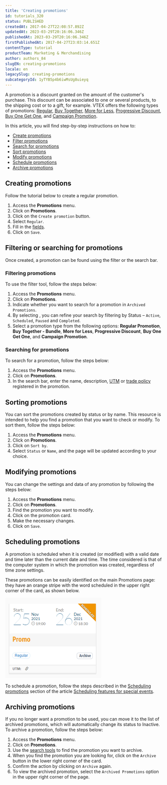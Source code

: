 ```yaml
---
title: 'Creating promotions'
id: tutorials_320
status: PUBLISHED
createdAt: 2017-04-27T22:08:57.892Z
updatedAt: 2023-03-29T20:16:06.346Z
publishedAt: 2023-03-29T20:16:06.346Z
firstPublishedAt: 2017-04-27T23:03:14.651Z
contentType: tutorial
productTeam: Marketing & Merchandising
author: authors_84
slugEN: creating-promotions
locale: en
legacySlug: creating-promotions
subcategoryId: 1yTYB5p4b6iwMsUg8uieyq
---
```


A promotion is a discount granted on the amount of the customer's purchase. This discount can be associated to one or several products, to the shipping cost or to a gift, for example.  VTEX offers the following types of promotions: [Regular](/en/tracks/promotions--6asfF1vFYiZgTQtOzwJchR/7FjbeZdE2KMwk5L1t98pZI), [Buy Together](/en/tutorial/buy-together--tutorials_323), [More for Less](/en/tutorial/creating-a-more-for-less-promotion--tutorials_325), [Progressive Discount](/en/tutorial/progressive-discount--tutorials_324), [Buy One Get One](/en/tutorial/buy-one-get-one--tutorials_322), and [Campaign Promotion](/en/tutorial/campaign-promotion--1ChYXhK2AQGuS6wAqS8Ume). 

In this article, you will find step-by-step instructions on how to:

 - [Create promotions](#creating-promotions)
 - [Filter promotions](#filtering-promotions)
 - [Search for promotions](#searching-for-promotions)
 - [Sort promotions](#sorting-promotions)
 - [Modify promotions](#modifying-promotions)
 - [Schedule promotions](#scheduling-promotions)
 - [Archive promotions](#archiving-promotions)

## Creating promotions 

Follow the tutorial below to create a regular promotion. 

 1. Access the __Promotions__ menu.
 2. Click on __Promotions__.
 3. Click on the `Create promotion` button.
 4. Select `Regular`.
 5. Fill in the [fields](/tutorial/regular-promotion--tutorials_327).
 6. Click on `Save`.

## Filtering or searching for promotions

Once created, a promotion can be found using the filter or the search bar. 

### Filtering promotions

To use the filter tool, follow the steps below:

 1. Access the **Promotions** menu.
 2. Click on **Promotions**.
 3. Indicate whether you want to search for a promotion in `Archived Promotions`.
 4. By selecting <i class="fas fa-filter"></i> , you can refine your search by filtering by Status  – `Active`, `Scheduled`, `Paused` and `Completed`.
 5. Select a promotion type from the following options:  **Regular Promotion**, **Buy Together - Bundle**, **More for Less**, **Progressive Discount**, **Buy One Get One**, and **Campaign Promotion**.

### Searching for promotions

To search for a promotion, follow the steps below:

 1. Access the **Promotions** menu.
 2. Click on **Promotions**. 
 3. In the search bar, enter the name, description, [UTM](/en/tutorial/what-are-utm-source-utm-campaign-and-utm-medium--2wTz7QJ8KUG6skGAoAQuii) or [trade policy](/en/tutorial/how-trade-policies-work--6Xef8PZiFm40kg2STrMkMV) registered in the promotion.

## Sorting promotions

You can sort the promotions created by status or by name. This resource is intended to help you find a promotion that you want to check or modify. To sort them, follow the steps below:

 1. Access the **Promotions** menu.
 2. Click on **Promotions**.
 3. Click on `Sort by`.
 4. Select `Status` or `Name`, and the page will be updated according to your choice. 

## Modifying promotions 

You can change the settings and data of any promotion by following the steps below:

 1. Access the __Promotions__ menu.
 2. Click on __Promotions__.
 3. Find the promotion you want to modify.
 4. Click on the promotion card.
 5. Make the necessary changes.
 6. Click on `Save`.

## Scheduling promotions

A promotion is scheduled when it is created (or modified) with a valid date and time later than the current date and time. The time considered is that of the computer system in which the promotion was created, regardless of time zone settings.

These promotions can be easily identified on the main Promotions page: they have an orange stripe with the word scheduled in the upper right corner of the card, as shown below.

![scheduleded](https://raw.githubusercontent.com/vtexdocs/help-center-content/refs/heads/main/docs/en/tutorials/Promotions%20&%20taxes/Promotions/creating-promotions_1.png)

To schedule a promotion, follow the steps described in the [Scheduling promotions](/en/tutorial/scheduling-features-for-special-events--2nd50tPWdKK4waXRZLg0JI#scheduling-promotions) section of the article [Scheduling features for special events](/en/tutorial/scheduling-features-for-special-events--2nd50tPWdKK4waXRZLg0JI).

## Archiving promotions

If you no longer want a promotion to be used, you can move it to the list of archived promotions, which will automatically change its status to Inactive. To archive a promotion, follow the steps below:

 1. Access the **Promotions** menu.
 2. Click on **Promotions**.
 3. Use the [search tools](searching-for-promotions) to find the promotion you  want to archive.
 4. When you find the promotion you are looking for, click on the `Archive` button in the lower right corner of the card.
 5. Confirm the action by clicking on `Archive` again.
 6. To view the archived promotion, select the `Archived Promotions` option in the upper right corner of the page.

